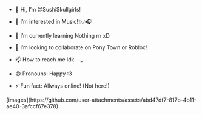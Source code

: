 - 👋 Hi, I’m @SushiSkullgirls!

- 👀 I’m interested in Music!✨🎶🎧
- 🌱 I’m currently learning Nothing rn xD
- 💞️ I’m looking to collaborate on Pony Town or Roblox!
- 📫 How to reach me idk --_--
- 😄 Pronouns: Happy :3
- ⚡ Fun fact: Allways online! (Not here!)

<!---
SushiSkullgirls/SushiSkullgirls is a ✨ Legendary ✨ repository because its `README.md` (this file) appears on your GitHub profile.
You can click the Preview link to take a look at your changes.
--->  [images](https://github.com/user-attachments/assets/abd47df7-817b-4b11-ae40-3afccf67e378)
